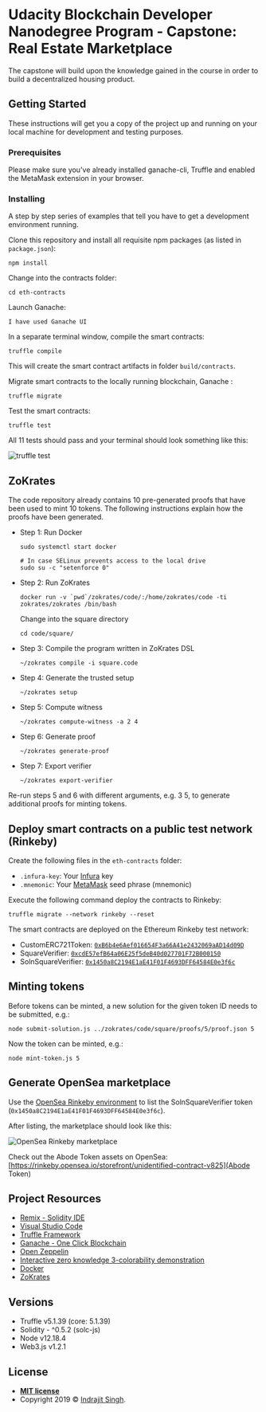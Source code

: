 # Udacity Blockchain Developer Nanodegree Program - Capstone: Real Estate Marketplace

The capstone will build upon the knowledge gained in the course in order to build a decentralized housing product.

## Getting Started

These instructions will get you a copy of the project up and running on your local machine for development and testing purposes.

### Prerequisites

Please make sure you've already installed ganache-cli, Truffle and enabled the MetaMask extension in your browser.

### Installing

A step by step series of examples that tell you have to get a development environment running.

Clone this repository and install all requisite npm packages (as listed in ```package.json```):

```
npm install
```

Change into the contracts folder:

```cd eth-contracts```

Launch Ganache:

```
I have used Ganache UI 
```

In a separate terminal window, compile the smart contracts:

```
truffle compile
```

This will create the smart contract artifacts in folder ```build/contracts```.

Migrate smart contracts to the locally running blockchain, Ganache :

```
truffle migrate
```

Test the smart contracts:

```
truffle test
```

All 11 tests should pass and your terminal should look something like this:

![truffle test](images/truffle_test.png)

## ZoKrates

The code repository already contains 10 pre-generated proofs that have been used to mint 10 tokens. The following instructions explain how the proofs have been generated.

* Step 1: Run Docker
  ```
  sudo systemctl start docker

  # In case SELinux prevents access to the local drive
  sudo su -c "setenforce 0"
  ```

* Step 2: Run ZoKrates
  ```
  docker run -v `pwd`/zokrates/code/:/home/zokrates/code -ti zokrates/zokrates /bin/bash
  ```

  Change into the square directory
  ``` 
  cd code/square/
  ``` 

* Step 3: Compile the program written in ZoKrates DSL
  ``` 
  ~/zokrates compile -i square.code
  ``` 

* Step 4: Generate the trusted setup
  ``` 
  ~/zokrates setup
  ```

* Step 5: Compute witness
  ``` 
  ~/zokrates compute-witness -a 2 4
  ```

* Step 6: Generate proof
  ```
  ~/zokrates generate-proof
  ```

* Step 7: Export verifier
  ```  
  ~/zokrates export-verifier
  ```

Re-run steps 5 and 6 with different arguments, e.g. 3 5, to generate additional proofs for minting tokens.

## Deploy smart contracts on a public test network (Rinkeby)

Create the following files in the ```eth-contracts``` folder:
* ```.infura-key```: Your [Infura](https://infura.io/) key
* ```.mnemonic```: Your [MetaMask](https://metamask.io/) seed phrase (mnemonic)

Execute the following command deploy the contracts to Rinkeby:

```truffle migrate --network rinkeby --reset```

The smart contracts are deployed on the Ethereum Rinkeby test network:
* CustomERC721Token: [```0xB6b4e6Aef016654F3a66A41e2432069aAD14d09D```](https://rinkeby.etherscan.io/address/0xB6b4e6Aef016654F3a66A41e2432069aAD14d09D)
* SquareVerifier: [```0xcdE57efB64a06E25f5deB40d027701F72B000150```](https://rinkeby.etherscan.io/address/0xcdE57efB64a06E25f5deB40d027701F72B000150)
* SolnSquareVerifier: [```0x1450a8C2194E1aE41F01F4693DFF64584E0e3f6c```](https://rinkeby.etherscan.io/address/0x1450a8C2194E1aE41F01F4693DFF64584E0e3f6c)

## Minting tokens

Before tokens can be minted, a new solution for the given token ID needs to be submitted, e.g.:

```node submit-solution.js ../zokrates/code/square/proofs/5/proof.json 5```

Now the token can be minted, e.g.:

```node mint-token.js 5```

## Generate OpenSea marketplace

Use the [OpenSea Rinkeby environment](https://rinkeby.opensea.io/get-listed/step-two) to list the SolnSquareVerifier token (```0x1450a8C2194E1aE41F01F4693DFF64584E0e3f6c```).

After listing, the marketplace should look like this:

![OpenSea Rinkeby marketplace](images/opensea.png)

Check out the Abode Token assets on OpenSea: [https://rinkeby.opensea.io/storefront/unidentified-contract-v825](Abode Token)


## Project Resources

* [Remix - Solidity IDE](https://remix.ethereum.org/)
* [Visual Studio Code](https://code.visualstudio.com/)
* [Truffle Framework](https://truffleframework.com/)
* [Ganache - One Click Blockchain](https://truffleframework.com/ganache)
* [Open Zeppelin ](https://openzeppelin.org/)
* [Interactive zero knowledge 3-colorability demonstration](http://web.mit.edu/~ezyang/Public/graph/svg.html)
* [Docker](https://docs.docker.com/install/)
* [ZoKrates](https://github.com/Zokrates/ZoKrates)

## Versions

* Truffle v5.1.39 (core: 5.1.39)
* Solidity - ^0.5.2 (solc-js)
* Node v12.18.4
* Web3.js v1.2.1

## License

- **[MIT license](http://opensource.org/licenses/mit-license.php)**
- Copyright 2019 © <a href="https://github.com/IndrajitSingh101" target="_blank">Indrajit Singh</a>.